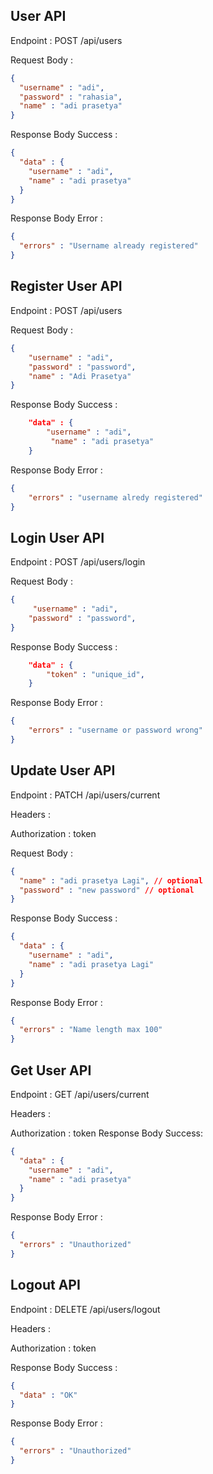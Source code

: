## User API
Endpoint : POST /api/users

Request Body :

```json
{
  "username" : "adi",
  "password" : "rahasia",
  "name" : "adi prasetya"
}
```
Response Body Success :

```json
{
  "data" : {
    "username" : "adi",
    "name" : "adi prasetya"
  }
}
```
Response Body Error :

```json
{
  "errors" : "Username already registered"
}
```

## Register User API
Endpoint : POST /api/users

Request Body :
```json
{
    "username" : "adi",
    "password" : "password",
    "name" : "Adi Prasetya"
}
```
Response Body Success :

```json
    "data" : {
        "username" : "adi",
         "name" : "adi prasetya"
    }
```
Response Body Error :

```json
{
    "errors" : "username alredy registered"
}
```

## Login User API

Endpoint : POST /api/users/login

Request Body :

```json
{
     "username" : "adi",
    "password" : "password",
}
```
Response Body Success :

```json
    "data" : {
        "token" : "unique_id",
    }
```
Response Body Error :

```json
{
    "errors" : "username or password wrong"
}
```

## Update User API

Endpoint : PATCH /api/users/current

Headers :

Authorization : token

Request Body :
```json
{
  "name" : "adi prasetya Lagi", // optional
  "password" : "new password" // optional
}
```

Response Body Success :

```json
{
  "data" : {
    "username" : "adi",
    "name" : "adi prasetya Lagi"
  }
}
```
Response Body Error :

```json
{
  "errors" : "Name length max 100"
}
```
## Get User API

Endpoint : GET /api/users/current

Headers :

Authorization : token
Response Body Success:

```json
{
  "data" : {
    "username" : "adi",
    "name" : "adi prasetya"
  }
}
```
Response Body Error :

```json
{
  "errors" : "Unauthorized"
}
```
## Logout API

Endpoint : DELETE /api/users/logout

Headers :

Authorization : token

Response Body Success :

```json
{
  "data" : "OK"
}
```
Response Body Error :

```json
{
  "errors" : "Unauthorized"
}
```